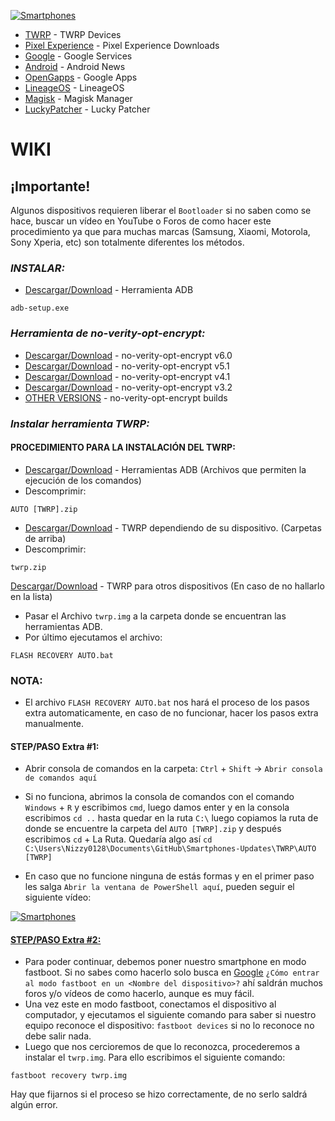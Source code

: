 <a href="https://github.com/Nizzy0128/Smartphones-Updates"><img src="https://i.ibb.co/RbZx3Hf/Smartphones.png" alt="Smartphones" border="0"><br />

* [TWRP](https://twrp.me/Devices/) - TWRP Devices
* [Pixel Experience](https://download.pixelexperience.org) - Pixel Experience Downloads
* [Google](https://www.android.com/intl/es_es/gms/) - Google Services
* [Android](https://www.android.com) - Android News
* [OpenGapps](https://opengapps.org) - Google Apps
* [LineageOS](https://download.lineageos.org) - LineageOS
* [Magisk](https://magiskmanager.com) - Magisk Manager
* [LuckyPatcher](https://luckypatcher.co/apk-download-app/) - Lucky Patcher

# WIKI

## ¡Importante!
Algunos dispositivos requieren liberar el ```Bootloader``` si no saben como se hace, buscar un vídeo en YouTube o Foros de como hacer este procedimiento ya que para muchas marcas (Samsung, Xiaomi, Motorola, Sony Xperia, etc) son totalmente diferentes los métodos.

### _INSTALAR:_

* [Descargar/Download](https://github.com/Nizzy0128/Smartphones-Updates/raw/master/TWRP/adb-setup.exe) - Herramienta ADB

```
adb-setup.exe
```
### _Herramienta de no-verity-opt-encrypt:_

* [Descargar/Download](https://build.nethunter.com/android-tools/no-verity-opt-encrypt/no-verity-opt-encrypt-6.0.zip) - no-verity-opt-encrypt v6.0
* [Descargar/Download](https://build.nethunter.com/android-tools/no-verity-opt-encrypt/no-verity-opt-encrypt-5.1.zip) - no-verity-opt-encrypt v5.1
* [Descargar/Download](https://build.nethunter.com/android-tools/no-verity-opt-encrypt/no-verity-opt-encrypt-4.1.zip) - no-verity-opt-encrypt v4.1
* [Descargar/Download](https://build.nethunter.com/android-tools/no-verity-opt-encrypt/no-verity-opt-encrypt-3.2.zip) - no-verity-opt-encrypt v3.2
* [OTHER VERSIONS](https://build.nethunter.com/android-tools/no-verity-opt-encrypt/) - no-verity-opt-encrypt builds

### _Instalar herramienta TWRP:_

#### PROCEDIMIENTO PARA LA INSTALACIÓN DEL TWRP:

* [Descargar/Download](https://github.com/Nizzy0128/Smartphones-Updates/raw/master/TWRP/AUTO%20%5BTWRP%5D.zip) - Herramientas ADB (Archivos que permiten la ejecución de los comandos)
* Descomprimir:
```
AUTO [TWRP].zip
```
* [Descargar/Download]() - TWRP dependiendo de su dispositivo. (Carpetas de arriba)
* Descomprimir:
```
twrp.zip
```
[Descargar/Download](https://twrp.me/Devices/) - TWRP para otros dispositivos (En caso de no hallarlo en la lista)
</br>
* Pasar el Archivo ```twrp.img``` a la carpeta donde se encuentran las herramientas ADB.
* Por último ejecutamos el archivo:
```
FLASH RECOVERY AUTO.bat
```
### NOTA:
* El archivo ```FLASH RECOVERY AUTO.bat``` nos hará el proceso de los pasos extra automaticamente, en caso de no funcionar, hacer los pasos extra manualmente.

#### STEP/PASO Extra #1:
* Abrir consola de comandos en la carpeta:
```Ctrl``` + ```Shift``` -> ```Abrir consola de comandos aquí```
* Si no funciona, abrimos la consola de comandos con el comando ```Windows``` + ```R``` y escribimos ```cmd```, luego damos enter y en la consola escribimos ```cd ..``` hasta quedar en la ruta ```C:\``` luego copiamos la ruta de donde se encuentre la carpeta del ```AUTO [TWRP].zip``` y después escribimos ```cd``` + La Ruta. Quedaría algo así ```cd C:\Users\Nizzy0128\Documents\GitHub\Smartphones-Updates\TWRP\AUTO [TWRP]```

* En caso que no funcione ninguna de estás formas y en el primer paso les salga ```Abrir la ventana de PowerShell aquí```, pueden seguir el siguiente vídeo:

<a href="https://bit.ly/2Ujp1KD"><img src="https://i.ibb.co/tcbpVH3/maxresdefault.jpg" alt="Smartphones" border="0"><img/><br />

#### STEP/PASO Extra #2:
* []()Para poder continuar, debemos poner nuestro smartphone en modo fastboot. Si no sabes como hacerlo solo busca en [Google](https://google.com/) ```¿Cómo entrar al modo fastboot en un <Nombre del dispositivo>?``` ahí saldrán muchos foros y/o vídeos de como hacerlo, aunque es muy fácil.
* Una vez este en modo fastboot, conectamos el dispositivo al computador, y ejecutamos el siguiente comando para saber si nuestro equipo reconoce el dispositivo: ```fastboot devices``` si no lo reconoce no debe salir nada.
* Luego que nos cercioremos de que lo reconozca, procederemos a instalar el ```twrp.img```. Para ello escribimos el siguiente comando:
```
fastboot recovery twrp.img
```
Hay que fijarnos si el proceso se hizo correctamente, de no serlo saldrá algún error.
